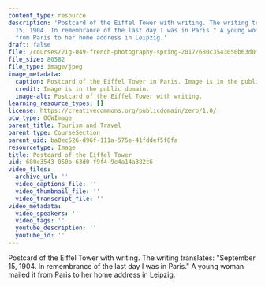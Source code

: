 ```yaml
---
content_type: resource
description: 'Postcard of the Eiffel Tower with writing. The writing translates: "September
  15, 1904. In remembrance of the last day I was in Paris." A young woman mailed it
  from Paris to her home address in Leipzig.'
draft: false
file: /courses/21g-049-french-photography-spring-2017/680c3543050b63d0f9f49e4a14a382c6_9.Tourism_Postcard2.jpg
file_size: 80582
file_type: image/jpeg
image_metadata:
  caption: Postcard of the Eiffel Tower in Paris. Image is in the public domain.
  credit: Image is in the public domain.
  image-alt: Postcard of the Eiffel Tower with writing.
learning_resource_types: []
license: https://creativecommons.org/publicdomain/zero/1.0/
ocw_type: OCWImage
parent_title: Tourism and Travel
parent_type: CourseSection
parent_uid: ba0ec526-d96f-111a-575e-41fddef5f8fa
resourcetype: Image
title: Postcard of the Eiffel Tower
uid: 680c3543-050b-63d0-f9f4-9e4a14a382c6
video_files:
  archive_url: ''
  video_captions_file: ''
  video_thumbnail_file: ''
  video_transcript_file: ''
video_metadata:
  video_speakers: ''
  video_tags: ''
  youtube_description: ''
  youtube_id: ''
---
```

Postcard of the Eiffel Tower with writing. The writing translates: "September 15, 1904. In remembrance of the last day I was in Paris." A young woman mailed it from Paris to her home address in Leipzig.